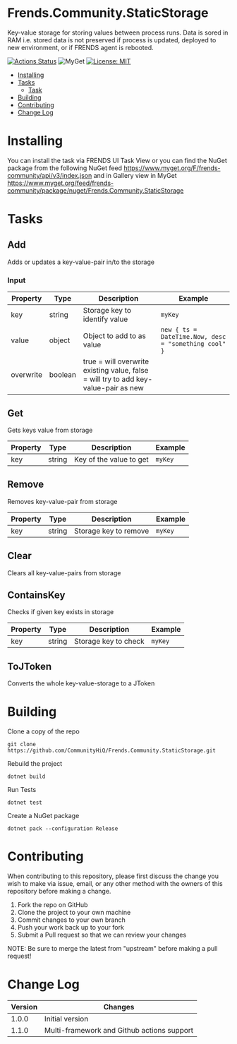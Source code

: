# Frends.Community.StaticStorage

Key-value storage for storing values between process runs. Data is sored in RAM i.e. stored data is not preserved if process is updated, deployed to new environment, or if FRENDS agent is rebooted.

[![Actions Status](https://github.com/CommunityHiQ/Frends.Community.StaticStorage/workflows/PackAndPushAfterMerge/badge.svg)](https://github.com/CommunityHiQ/Frends.Community.StaticStorage/actions) ![MyGet](https://img.shields.io/myget/frends-community/v/Frends.Community.StaticStorage) [![License: MIT](https://img.shields.io/badge/License-MIT-yellow.svg)](https://opensource.org/licenses/MIT) 

- [Installing](#installing)
- [Tasks](#tasks)
     - [Task](#Task)
- [Building](#building)
- [Contributing](#contributing)
- [Change Log](#change-log)

# Installing

You can install the task via FRENDS UI Task View or you can find the NuGet package from the following NuGet feed
https://www.myget.org/F/frends-community/api/v3/index.json and in Gallery view in MyGet https://www.myget.org/feed/frends-community/package/nuget/Frends.Community.StaticStorage

# Tasks

## Add
Adds or updates a key-value-pair in/to the storage
### Input 
| Property  | Type   | Description                         | Example                                  |
|-----------|--------|-------------------------------------|------------------------------------------|
| key       | string | Storage key to identify value       | `myKey` 
| value     | object | Object to add to as value           | `new { ts = DateTime.Now, desc = "something cool" }`
| overwrite | boolean| true = will overwrite existing value, false = will try to add key-value-pair as new | 

## Get

Gets keys value from storage

| Property  | Type   | Description                   | Example |
|-----------|--------|-------------------------------|---------|
| key       | string | Key of the value to get       | `myKey` |

## Remove

Removes key-value-pair from storage

| Property  | Type   | Description                | Example      |
|-----------|--------|----------------------------|--------------|
| key       | string | Storage key to remove      | `myKey` 

## Clear

Clears all key-value-pairs from storage

## ContainsKey

Checks if given key exists in storage

| Property  | Type   | Description              | Example       |
|-----------|--------|--------------------------|---------------|
| key       | string | Storage key to check     | `myKey` 

## ToJToken
Converts the whole key-value-storage to a JToken


# Building

Clone a copy of the repo

`git clone https://github.com/CommunityHiQ/Frends.Community.StaticStorage.git`

Rebuild the project

`dotnet build`

Run Tests

`dotnet test`

Create a NuGet package

`dotnet pack --configuration Release`

# Contributing
When contributing to this repository, please first discuss the change you wish to make via issue, email, or any other method with the owners of this repository before making a change.

1. Fork the repo on GitHub
2. Clone the project to your own machine
3. Commit changes to your own branch
4. Push your work back up to your fork
5. Submit a Pull request so that we can review your changes

NOTE: Be sure to merge the latest from "upstream" before making a pull request!

# Change Log

| Version | Changes |
| ------- | ------- |
| 1.0.0  | Initial version |
| 1.1.0  | Multi-framework and Github actions support |

